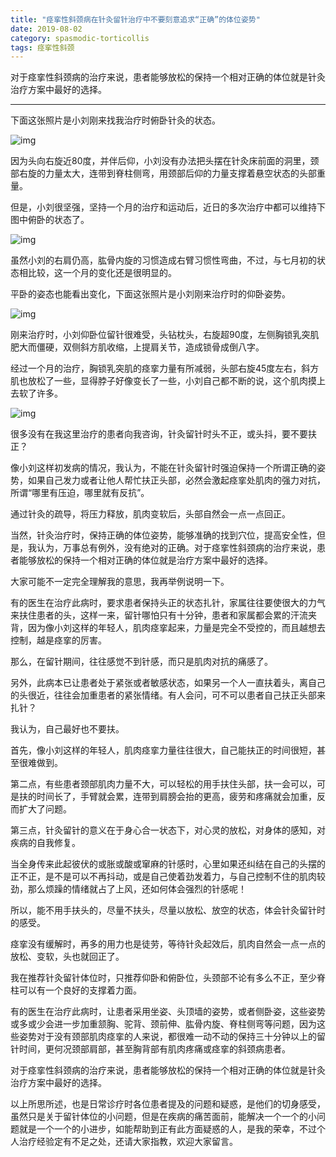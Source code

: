 ```yaml
---
title: "痉挛性斜颈病在针灸留针治疗中不要刻意追求“正确”的体位姿势"
date: 2019-08-02
category: spasmodic-torticollis
tags: 痉挛性斜颈
---
```


对于痉挛性斜颈病的治疗来说，患者能够放松的保持一个相对正确的体位就是针灸治疗方案中最好的选择。

***

下面这张照片是小刘刚来找我治疗时俯卧针灸的状态。

![img](/media/2019/08/02-01.jpg)

因为头向右旋近80度，并伴后仰，小刘没有办法把头摆在针灸床前面的洞里，颈部右旋的力量太大，连带到脊柱侧弯，用颈部后仰的力量支撑着悬空状态的头部重量。

但是，小刘很坚强，坚持一个月的治疗和运动后，近日的多次治疗中都可以维持下图中俯卧的状态了。

![img](/media/2019/08/02-02.jpg)

虽然小刘的右肩仍高，肱骨内旋的习惯造成右臂习惯性弯曲，不过，与七月初的状态相比较，这一个月的变化还是很明显的。

平卧的姿态也能看出变化，下面这张照片是小刘刚来治疗时的仰卧姿势。

![img](/media/2019/08/02-03.jpg)

刚来治疗时，小刘仰卧位留针很难受，头钻枕头，右旋超90度，左侧胸锁乳突肌肥大而僵硬，双侧斜方肌收缩，上提肩关节，造成锁骨成倒八字。

经过一个月的治疗，胸锁乳突肌的痉挛力量有所减弱，头部右旋45度左右，斜方肌也放松了一些，显得脖子好像变长了一些，小刘自己都不断的说，这个肌肉摸上去软了许多。


![img](/media/2019/08/02-04.jpg)

很多没有在我这里治疗的患者向我咨询，针灸留针时头不正，或头抖，要不要扶正？

像小刘这样初发病的情况，我认为，不能在针灸留针时强迫保持一个所谓正确的姿势，如果自己发力或者让他人帮忙扶正头部，必然会激起痉挛处肌肉的强力对抗，所谓“哪里有压迫，哪里就有反抗”。

通过针灸的疏导，将压力释放，肌肉变软后，头部自然会一点一点回正。

当然，针灸治疗时，保持正确的体位姿势，能够准确的找到穴位，提高安全性，但是，我认为，万事总有例外，没有绝对的正确。对于痉挛性斜颈病的治疗来说，患者能够放松的保持一个相对正确的体位就是治疗方案中最好的选择。

大家可能不一定完全理解我的意思，我再举例说明一下。

有的医生在治疗此病时，要求患者保持头正的状态扎针，家属往往要使很大的力气来扶住患者的头，这样一来，留针哪怕只有十分钟，患者和家属都会累的汗流夹背，因为像小刘这样的年轻人，肌肉痉挛起来，力量是完全不受控的，而且越想去控制，越是痉挛的厉害。

那么，在留针期间，往往感觉不到针感，而只是肌肉对抗的痛感了。

另外，此病本已让患者处于紧张或者敏感状态，如果另一个人一直扶着头，离自己的头很近，往往会加重患者的紧张情绪。有人会问，可不可以患者自己扶正头部来扎针？

我认为，自己最好也不要扶。

首先，像小刘这样的年轻人，肌肉痉挛力量往往很大，自己能扶正的时间很短，甚至很难做到。

第二点，有些患者颈部肌肉力量不大，可以轻松的用手扶住头部，扶一会可以，可是扶的时间长了，手臂就会累，连带到肩膀会抬的更高，疲劳和疼痛就会加重，反而扩大了问题。

第三点，针灸留针的意义在于身心合一状态下，对心灵的放松，对身体的感知，对疾病的自我修复。

当全身传来此起彼伏的或胀或酸或窜麻的针感时，心里如果还纠结在自己的头摆的正不正，是不是可以不再抖动，或是自己使着劲发着力，与自己控制不住的肌肉较劲，那么烦躁的情绪就占了上风，还如何体会强烈的针感呢！

所以，能不用手扶头的，尽量不扶头，尽量以放松、放空的状态，体会针灸留针时的感受。

痉挛没有缓解时，再多的用力也是徒劳，等待针灸起效后，肌肉自然会一点一点的放松、变软，头也就回正了。

我在推荐针灸留针体位时，只推荐仰卧和俯卧位，头颈部不论有多么不正，至少脊柱可以有一个良好的支撑着力面。

有的医生在治疗此病时，让患者采用坐姿、头顶墙的姿势，或者侧卧姿，这些姿势或多或少会进一步加重颔胸、驼背、颈前伸、肱骨内旋、脊柱侧弯等问题，因为这些姿势对于没有颈部肌肉痉挛的人来说，都很难一动不动的保持三十分钟以上的留针时间，更何况颈部肩部，甚至胸背部有肌肉疼痛或痉挛的斜颈病患者。

对于痉挛性斜颈病的治疗来说，患者能够放松的保持一个相对正确的体位就是针灸治疗方案中最好的选择。

以上所思所述，也是日常诊疗时各位患者提及的问题和疑惑，是他们的切身感受，虽然只是关于留针体位的小问题，但是在疾病的痛苦面前，能解决一个一个的小问题就是一个一个的小进步，如能帮助到正有此方面疑惑的人，是我的荣幸，不过个人治疗经验定有不足之处，还请大家指教，欢迎大家留言。